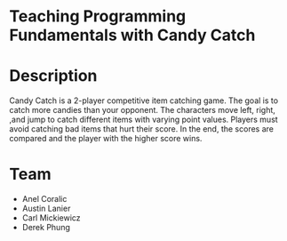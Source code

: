 # Teaching Programming Fundamentals with Candy Catch

# Description 
Candy Catch is a 2-player competitive item catching game. The goal is to catch more candies than your opponent. The characters move left, right, ,and jump to catch different items with varying point values. Players must avoid catching bad items that hurt their score. In the end, the scores are compared and the player with the higher score wins.

# Team
- Anel Coralic
- Austin Lanier 
- Carl Mickiewicz
- Derek Phung


